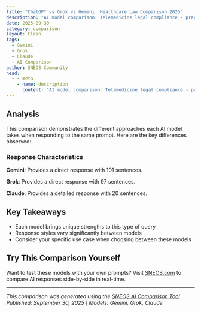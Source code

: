 ```yaml
---
title: "ChatGPT vs Grok vs Gemini: Healthcare Law Comparison 2025"
description: "AI model comparison: Telemedicine legal compliance - practice across state lines legally..."
date: 2025-09-30
category: comparison
layout: Clean
tags:
  - Gemini
  - Grok
  - Claude
  - AI Comparison
author: SNEOS Community
head:
  - - meta
    - name: description
      content: "AI model comparison: Telemedicine legal compliance - practice across state lines legally..."
---
```


<ChatComparison
  title="ChatGPT vs Grok vs Gemini: Healthcare Law Comparison 2025"
  prompt="Telemedicine legal compliance - practice across state lines legally"
  :responses='{
    "Gemini": "Practicing telemedicine across state lines legally is a complex issue governed by a patchwork of federal and state laws and regulations.  Here\u0027s a breakdown of the key considerations:\n\n**1.  State Licensure:**\n\n*   **General Rule:**  Most states require a healthcare provider to be licensed in the state where the **patient is physically located** at the time of the telemedicine encounter.  This is the biggest hurdle.  Practicing without a valid license can lead to severe penalties, including fines, legal action, and damage to your professional reputation.\n*   **Exceptions and Pathways:**\n    *   **Interstate Medical Licensure Compact (IMLC):** This compact simplifies the licensure process for physicians (MDs and DOs). It allows physicians licensed in a participating state to expedite licensure in other participating states.  Not all states participate, and specific requirements apply.\n    *   **Nurse Licensure Compact (NLC):**  A similar compact exists for Registered Nurses (RNs) and Licensed Practical/Vocational Nurses (LPNs/LVNs).  Allows nurses to practice in other NLC states without obtaining additional licenses.\n    *   **Emergency/Consultation Exceptions:** Many states have limited exceptions allowing out-of-state providers to offer telemedicine services during emergencies or for consultations with in-state providers. These exceptions are often narrowly defined.\n    *   **Federal Facilities:** Providers working for federal agencies like the Department of Veterans Affairs (VA) or the Department of Defense (DoD) may have broader authority to practice across state lines within those systems.\n    *   **Telehealth Registration/Certification:** Some states offer a separate registration or certification process specifically for telemedicine providers, which may be less burdensome than full licensure.\n    *   **Employer-Based Programs:**  If a provider is employed by a large organization (e.g., a hospital system) that has a physical presence in the state where the patient is located, the provider\u0027s actions may be covered under the organization\u0027s licensing and liability insurance.  However, this is a fact-specific determination and should be carefully reviewed.\n    *   **Waivers During Public Health Emergencies:** During declared public health emergencies (like the COVID-19 pandemic), many states temporarily waived or relaxed licensure requirements to facilitate access to telehealth.  These waivers are often temporary and tied to the emergency declaration.\n*   **Important Questions to Ask Yourself Regarding Licensure:**\n    *   Where is the patient physically located during the telemedicine encounter?\n    *   Is a license required in that state?\n    *   Do I hold a license in that state?\n    *   Does the IMLC or NLC apply?\n    *   Are there any emergency/consultation exceptions that apply?\n    *   Does a telehealth registration or certification option exist?\n\n**2.  Scope of Practice:**\n\n*   Even with a valid license, you must adhere to the scope of practice defined by the state where the **patient is located**.  This means you can only perform the medical services that are permitted for your profession and level of licensure in that state.  Scope of practice can vary significantly between states.\n\n**3.  Standard of Care:**\n\n*   You are held to the standard of care of the state where the **patient is located**. This means providing the same level of care that a reasonably prudent provider with similar training would provide in that state.  This can affect diagnosis, treatment protocols, and documentation requirements.\n\n**4.  Prescribing Medications:**\n\n*   Prescribing medications via telemedicine is subject to both state and federal regulations.\n    *   **State Regulations:**  States may have specific rules about prescribing via telemedicine, including requirements for an initial in-person examination or limitations on prescribing certain controlled substances.\n    *   **Ryan Haight Online Pharmacy Consumer Protection Act:**  This federal law regulates online pharmacies and requires an in-person medical evaluation for prescribing controlled substances via the internet unless an exception applies.  There are exceptions for synchronous telemedicine encounters (live video).  Understanding the nuances of this law is critical.\n\n**5.  Privacy and Security (HIPAA):**\n\n*   The Health Insurance Portability and Accountability Act (HIPAA) applies to telemedicine encounters involving protected health information (PHI), regardless of where the patient or provider is located.  Ensure you have appropriate safeguards in place to protect patient privacy and security, including:\n    *   Using HIPAA-compliant telehealth platforms.\n    *   Maintaining secure electronic health records (EHRs).\n    *   Implementing strong authentication and access controls.\n    *   Providing patient notices of privacy practices.\n\n**6.  Informed Consent:**\n\n*   Obtain informed consent from the patient before providing telemedicine services.  The consent process should include:\n    *   Explaining the nature and purpose of the telemedicine encounter.\n    *   Discussing the benefits and risks of telemedicine.\n    *   Identifying any limitations of telemedicine compared to in-person care.\n    *   Informing the patient about privacy and security measures.\n    *   Obtaining the patient\u0027s agreement to receive telemedicine services.\n\n**7.  Documentation:**\n\n*   Maintain accurate and complete documentation of all telemedicine encounters.  This documentation should include:\n    *   Patient identification.\n    *   Date and time of the encounter.\n    *   Location of the patient and provider.\n    *   Medical history and physical examination findings.\n    *   Diagnosis and treatment plan.\n    *   Medications prescribed.\n    *   Informed consent.\n\n**8.  Reimbursement:**\n\n*   Reimbursement for telemedicine services varies depending on the payer (e.g., Medicare, Medicaid, private insurance) and the state.  Check with the payer to determine coverage policies and billing requirements.  Many states have parity laws requiring private insurers to reimburse for telemedicine services at the same rate as in-person services, but these laws vary.  CMS (Centers for Medicare \u0026 Medicaid Services) also has specific guidelines for Medicare telehealth reimbursement.\n\n**9.  Corporate Practice of Medicine:**\n\n*   Some states have laws prohibiting the corporate practice of medicine, which restrict non-physicians from owning or controlling medical practices.  This can impact the structure of telemedicine companies.\n\n**10. Federal Preemption:**\n\n*   In some limited circumstances, federal law may preempt (override) state law regarding telemedicine.  This is less common but should be considered in specific situations.\n\n**Key Steps to Ensure Legal Compliance:**\n\n1.  **Consult with Legal Counsel:** This is crucial. An attorney specializing in healthcare law and telemedicine can provide specific advice based on your situation and the states involved.\n2.  **Research State Laws and Regulations:**  Thoroughly research the laws and regulations of each state where you plan to offer telemedicine services.  Don\u0027t rely on summaries or outdated information.\n3.  **Obtain Necessary Licenses and Registrations:**  Comply with all licensure, registration, and certification requirements.\n4.  **Develop Policies and Procedures:**  Create written policies and procedures for your telemedicine practice that address legal and ethical considerations, including:\n    *   Licensure verification.\n    *   Scope of practice.\n    *   Informed consent.\n    *   Privacy and security.\n    *   Prescribing practices.\n    *   Documentation.\n5.  **Train Your Staff:**  Ensure that all staff members involved in telemedicine understand the relevant laws, regulations, and policies.\n6.  **Stay Up-to-Date:**  Telemedicine laws and regulations are constantly evolving.  Subscribe to legal updates and attend continuing education programs to stay informed.\n7.  **Malpractice Insurance:**  Ensure your malpractice insurance covers telemedicine practice across state lines.  Some policies may have geographic limitations.\n\n**In conclusion, practicing telemedicine across state lines requires careful attention to legal compliance.  Consult with legal counsel, thoroughly research applicable laws and regulations, and develop robust policies and procedures to mitigate risk.** Failing to do so can have significant legal and financial consequences.\n",
    "Grok": "Practicing telemedicine across state lines in the United States can be a complex issue due to varying state laws, licensing requirements, and regulations. To ensure legal compliance, healthcare providers must navigate a patchwork of rules that govern medical practice, patient care, and technology use. Below is a detailed guide to help you understand the key considerations and steps to practice telemedicine legally across state lines.\n\n---\n\n### **1. Understand State Licensing Requirements**\nIn the U.S., medical practice is regulated at the state level, meaning healthcare providers must be licensed in the state where the patient is located at the time of the telemedicine consultation, not necessarily where the provider is located.\n\n- **Traditional Licensing Rule**: Historically, providers must hold a full, unrestricted medical license in the state where the patient resides. For example, if a physician is licensed in California but the patient is in Texas, the physician must also be licensed in Texas to provide telemedicine services to that patient.\n- **Exceptions and Compacts**:\n  - **Interstate Medical Licensure Compact (IMLC)**: This compact allows physicians to obtain expedited licensure in multiple participating states. As of 2023, over 30 states, the District of Columbia, and Guam participate in the IMLC. Physicians must designate a \u0022state of principal license\u0022 (SPL) and meet eligibility criteria to qualify for licensure in other compact states.\n  - **State-Specific Exemptions**: Some states have telemedicine-specific exemptions or \u0022consultation exceptions\u0022 that allow out-of-state providers to consult with patients under limited conditions (e.g., for a second opinion or in collaboration with a local provider). However, these exemptions often do not apply to ongoing care or prescribing controlled substances.\n  - **Emergency Waivers**: During public health emergencies (e.g., the COVID-19 pandemic), some states temporarily waived licensing requirements for out-of-state providers. However, these waivers are not permanent and vary by state.\n\n**Action Step**: Research whether the state(s) where your patients are located participate in the IMLC or offer telemedicine-specific licensing pathways. If not, apply for a full license or check for temporary or limited licenses for telemedicine.\n\n---\n\n### **2. Comply with State Telemedicine Laws and Regulations**\nEach state has its own telemedicine statutes and regulations, which may include specific requirements for consent, standard of care, and technology use.\n\n- **Informed Consent**: Many states require providers to obtain explicit informed consent from patients for telemedicine services, which may need to be documented in a specific format. This consent often includes an explanation of the nature of telemedicine, risks, benefits, and limitations.\n- **Standard of Care**: The standard of care for telemedicine must typically match that of in-person care. Some states have specific guidelines on when telemedicine is appropriate (e.g., whether a physical exam is required before certain treatments or prescriptions).\n- **Establishing a Patient-Provider Relationship**: Some states mandate that a patient-provider relationship must be established before providing telemedicine services. This may require an initial in-person visit or specific steps during a virtual encounter.\n- **Prescribing Medications**: Prescribing across state lines is highly regulated, especially for controlled substances. Under federal law (Ryan Haight Act), providers must conduct at least one in-person evaluation before prescribing controlled substances via telemedicine, unless specific exceptions apply (e.g., during a public health emergency). States may also have stricter rules on prescribing via telemedicine.\n\n**Action Step**: Review the telemedicine laws and medical board policies in the patient\u2019s state to ensure compliance with requirements for consent, standard of care, and prescribing.\n\n---\n\n### **3. Follow Federal Laws and Regulations**\nIn addition to state laws, telemedicine providers must comply with federal regulations, including:\n\n- **Health Insurance Portability and Accountability Act (HIPAA)**: Ensure that telemedicine platforms and communications are HIPAA-compliant to protect patient privacy and data security. Use encrypted video conferencing tools and secure methods for storing and transmitting patient information.\n- **Ryan Haight Online Pharmacy Consumer Protection Act**: As mentioned, this federal law restricts the prescribing of controlled substances via telemedicine unless specific conditions are met.\n- **Medicare and Medicaid Reimbursement Rules**: If you plan to bill Medicare or Medicaid for telemedicine services, ensure compliance with federal reimbursement policies, which may dictate eligible services, provider types, and patient locations (e.g., rural vs. urban).\n\n**Action Step**: Choose a telemedicine platform that complies with HIPAA and other federal standards. Ensure you understand federal restrictions on prescribing controlled substances and reimbursement rules if applicable.\n\n---\n\n### **4. Consider Interstate Telemedicine Compacts and Policies**\nBeyond the IMLC, other compacts and policies may facilitate cross-state telemedicine:\n\n- **Nurse Licensure Compact (NLC)**: For nurses, the NLC allows registered nurses (RNs) and licensed practical/vocational nurses (LPNs/LVNs) to practice in multiple participating states with a single multistate license.\n- **Psychology Interjurisdictional Compact (PSYPACT)**: For psychologists, PSYPACT enables telepsychology and temporary in-person practice across participating states without needing additional licenses.\n- **Physical Therapy Compact**: Similar to the NLC and PSYPACT, this compact allows physical therapists and physical therapist assistants to practice across state lines in participating states.\n\n**Action Step**: Check if your profession has a relevant interstate compact and whether the states you wish to practice in are participants.\n\n---\n\n### **5. Obtain Appropriate Malpractice Insurance**\nPracticing telemedicine across state lines may require specific malpractice insurance coverage, as standard policies might not cover out-of-state or telemedicine practice.\n\n- **Coverage for Telemedicine**: Ensure your malpractice insurance explicitly covers telemedicine services.\n- **Coverage Across States**: Confirm that your policy extends to the states where your patients are located.\n\n**Action Step**: Contact your malpractice insurance provider to verify coverage for telemedicine and cross-state practice, or consider purchasing additional riders or policies if needed.\n\n---\n\n### **6. Monitor Changes in Laws and Policies**\nTelemedicine laws are evolving rapidly, especially in response to the increased demand for virtual care. Monitor updates from:\n\n- State medical boards and licensing authorities.\n- Federal agencies like the Department of Health and Human Services (HHS) and the Drug Enforcement Administration (DEA).\n- Professional organizations for your field (e.g., American Medical Association, American Telemedicine Association).\n\n**Action Step**: Subscribe to updates from relevant regulatory bodies and consider consulting a healthcare attorney to stay informed about changes in telemedicine laws.\n\n---\n\n### **7. Consult a Healthcare Attorney**\nGiven the complexity of telemedicine regulations, consulting a healthcare attorney with expertise in telemedicine and interstate practice is highly recommended. They can help with:\n\n- Navigating state-specific licensing and compliance requirements.\n- Drafting telemedicine consent forms and policies.\n- Ensuring compliance with federal laws like HIPAA and the Ryan Haight Act.\n\n**Action Step**: Retain legal counsel to review your telemedicine practice model and ensure full compliance with state and federal laws.\n\n---\n\n### **Key Resources**\n- **Interstate Medical Licensure Compact (IMLC)**: [imlcc.org](https://www.imlcc.org)\n- **Nurse Licensure Compact (NLC)**: [ncsbn.org/nurse-licensure-compact.htm](https://www.ncsbn.org/nurse-licensure-compact.htm)\n- **Psychology Interjurisdictional Compact (PSYPACT)**: [psypact.org](https://psypact.org)\n- **Federation of State Medical Boards (FSMB)**: [fsmb.org](https://www.fsmb.org) \u2013 Offers a state-by-state telemedicine policy overview.\n- **American Telemedicine Association (ATA)**: [americantelemed.org](https://www.americantelemed.org) \u2013 Provides resources and policy updates.\n- **Center for Connected Health Policy (CCHP)**: [cchpca.org](https://www.cchpca.org) \u2013 Tracks state telemedicine laws and reimbursement policies.\n\n---\n\nBy following these steps and staying informed about state and federal regulations, healthcare providers can practice telemedicine across state lines in a legally compliant manner. Always prioritize patient safety and adhere to the highest standards of care, regardless of the medium through which care is delivered. If you\u0027re unsure about specific regulations or requirements, legal and professional guidance is essential to avoid penalties or licensure issues.",
    "Claude": "# Telemedicine Interstate Practice: Legal Compliance Framework\n\n## Key Legal Requirements\n\n### **Medical Licensing**\n- **Primary Rule**: You must be licensed in the state where the **patient is located** during the consultation\n- **Home State Exception**: Some states allow practice from your home state with specific conditions\n- **Interstate Compacts**: Consider joining relevant compacts for multi-state practice\n\n### **Major Interstate Licensing Options**\n\n#### **1. Interstate Medical Licensure Compact (IMLC)**\n- Expedited licensing process for qualified physicians\n- Currently 40\u002B participating states\n- Requires primary state license in good standing\n- Faster than traditional state-by-state licensing\n\n#### **2. State-by-State Licensing**\n- Traditional approach: obtain full license in each practice state\n- Most comprehensive but time-consuming and expensive\n- Required for non-compact states\n\n#### **3. Special Telemedicine Licenses**\n- Some states offer telemedicine-specific licenses\n- Often have restrictions (consultation-only, existing relationships)\n- Typically faster and less expensive than full licenses\n\n## Compliance Checklist\n\n### **Before Practicing**\n- [ ] Verify patient\u0027s physical location during each session\n- [ ] Confirm you\u0027re licensed in patient\u0027s state\n- [ ] Review state-specific telemedicine regulations\n- [ ] Ensure malpractice insurance covers telemedicine/interstate practice\n- [ ] Verify technology platform meets state requirements\n\n### **Documentation Requirements**\n- [ ] Maintain records per each state\u0027s requirements\n- [ ] Document patient location for each encounter\n- [ ] Follow state-specific consent requirements\n- [ ] Implement appropriate privacy safeguards (HIPAA\u002B)\n\n### **Prescribing Considerations**\n- [ ] Check DEA registration requirements by state\n- [ ] Verify controlled substance regulations\n- [ ] Understand each state\u0027s prescribing limitations\n- [ ] Confirm pharmacy network coverage\n\n## State-Specific Variations\n\n### **High-Regulation States** (Extra Caution Needed)\n- **California**: Strict requirements for patient relationships\n- **Texas**: Detailed telemedicine-specific regulations\n- **New York**: Complex licensing requirements\n\n### **Telemedicine-Friendly States**\n- **Arizona**: Streamlined telemedicine regulations\n- **Florida**: Clear telemedicine guidelines\n- **Colorado**: Flexible interstate practice rules\n\n## Practical Implementation Steps\n\n### **Phase 1: Foundation**\n1. Obtain IMLC membership if eligible\n2. Identify target states for practice\n3. Research each state\u0027s specific requirements\n4. Secure appropriate malpractice insurance\n\n### **Phase 2: Licensing**\n1. Apply for licenses in priority states\n2. Register with state medical boards\n3. Obtain necessary DEA registrations\n4. Set up compliance tracking system\n\n### **Phase 3: Operations**\n1. Implement patient location verification\n2. Create state-specific consent forms\n3. Establish referral networks in each state\n4. Set up compliant record-keeping systems\n\n## Common Compliance Pitfalls\n\n\u26A0\uFE0F **Assuming home state license is sufficient**\n\u26A0\uFE0F **Not verifying patient location each session**\n\u26A0\uFE0F **Inadequate malpractice coverage**\n\u26A0\uFE0F **Ignoring state-specific prescribing rules**\n\u26A0\uFE0F **Poor documentation of interstate encounters**\n\n## Resources for Ongoing Compliance\n\n- **Federation of State Medical Boards** (FSMB.org)\n- **American Telemedicine Association** guidelines\n- **State medical board** websites and updates\n- **Legal counsel** specializing in healthcare law\n- **Professional liability** insurance advisors\n\n## Emergency Situations\n\n### **Temporary Practice** (Disasters/Emergencies)\n- Many states have emergency provisions\n- May allow temporary unlicensed practice\n- Usually requires formal disaster declaration\n- Still requires proper documentation\n\n**\u26A1 Key Takeaway**: Telemedicine compliance is state-specific and constantly evolving. When in doubt, consult healthcare attorneys and maintain conservative compliance practices. The investment in proper licensing and compliance systems pays off through reduced legal risk and expanded practice opportunities.\n\nWould you like me to elaborate on any specific aspect, such as particular state requirements or the IMLC application process?"
  }'
  published-date="11:31"
/>

## Analysis

This comparison demonstrates the different approaches each AI model takes when responding to the same prompt. Here are the key differences observed:

### Response Characteristics

**Gemini**: Provides a direct response with 101 sentences. 

**Grok**: Provides a direct response with 97 sentences. 

**Claude**: Provides a detailed response with 20 sentences. 

## Key Takeaways

- Each model brings unique strengths to this type of query
- Response styles vary significantly between models
- Consider your specific use case when choosing between these models

## Try This Comparison Yourself

Want to test these models with your own prompts? Visit [SNEOS.com](https://sneos.com) to compare AI responses side-by-side in real-time.

---

*This comparison was generated using the [SNEOS AI Comparison Tool](https://sneos.com)*
*Published: September 30, 2025 | Models: Gemini, Grok, Claude*
